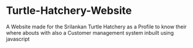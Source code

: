 # Turtle-Hatchery-Website
A Website made for the Srilankan Turtle Hatchery as a Profile to know their where abouts with also a Customer management system inbuilt using javascript
